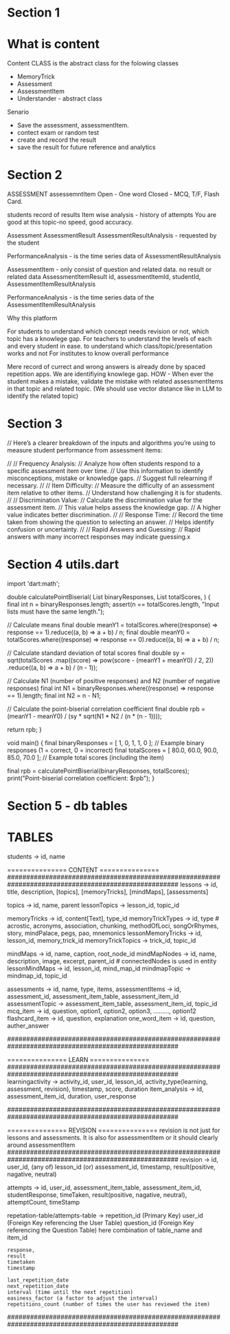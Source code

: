# Section 1
# What is content

Content CLASS is the abstract class for the folowing classes
* MemoryTrick
* Assessment
* AssessmentItem
* Understander - abstract class

Senario 
* Save the assessment, assessmentItem.
* contect exam or random test
* create and record the result
* save the result for future reference and analytics

# Section 2


ASSESSMENT
    assessemntItem
        Open        - One word
        Closed      - MCQ, T/F, Flash Card.


students record of results 
    Item wise analysis - history of attempts
    You are good at this topic-no speed, good accuracy.


Assessment
AssessmentResult
AssessmentResultAnalysis - requested by the student

PerformanceAnalysis - is the time series data of AssessmentResultAnalysis


<!-- along with assessment, the student can attempt assessment item individually. so i want to store the result of assessment item in a table -->


AssessmentItem - only consist of question and related data. no result or related data
AssessmentItemResult
    id, assessmentItemId, studentId, 
AssessmentItemResultAnalysis

PerformanceAnalysis - is the time series data of the AssessmentItemResultAnalysis


Why this platform

For students to understand which concept needs revision or not, which topic has a knowlege gap.
For teachers to understand the levels of each and every student in ease. to understand which class/topic/presentation works and not
For institutes to know overall performance


Mere record of currect and wrong answers is already done by spaced repetition apps. We are identifiying knowlege gap. HOW - 
When ever the student makes a mistake, validate the mistake with related assessmentItems in that topic and related topic. (We should use vector distance like in LLM to identify the related topic)



# Section 3
// Here’s a clearer breakdown of the inputs and algorithms you’re using to measure student performance from assessment items:

// 
// Frequency Analysis:
// Analyze how often students respond to a specific assessment item over time.
// Use this information to identify misconceptions, mistake or knowledge gaps.
// Suggest full relearning if necessary.
// 
// Item Difficulty:
// Measure the difficulty of an assessment item relative to other items.
// Understand how challenging it is for students.
// 
// Discrimination Value:
// Calculate the discrimination value for the assessment item.
// This value helps assess the knowledge gap.
// A higher value indicates better discrimination.
// 
// Response Time:
// Record the time taken from showing the question to selecting an answer.
// Helps identify confusion or uncertainty.
// 
// Rapid Answers and Guessing:
// Rapid answers with many incorrect responses may indicate guessing.x


# Section 4 utils.dart
import 'dart:math';

double calculatePointBiserial(
  List<int> binaryResponses,
  List<double> totalScores,
) {
  final int n = binaryResponses.length;
  assert(n == totalScores.length, "Input lists must have the same length.");

  // Calculate means
  final double meanY1 =
      totalScores.where((response) => response == 1).reduce((a, b) => a + b) /
          n;
  final double meanY0 =
      totalScores.where((response) => response == 0).reduce((a, b) => a + b) /
          n;

  // Calculate standard deviation of total scores
  final double sy = sqrt(totalScores
          .map((score) => pow(score - (meanY1 + meanY0) / 2, 2))
          .reduce((a, b) => a + b) /
      (n - 1));

  // Calculate N1 (number of positive responses) and N2 (number of negative responses)
  final int N1 = binaryResponses.where((response) => response == 1).length;
  final int N2 = n - N1;

  // Calculate the point-biserial correlation coefficient
  final double rpb = (meanY1 - meanY0) / (sy * sqrt(N1 * N2 / (n * (n - 1))));

  return rpb;
}

void main() {
  final binaryResponses = [
    1,
    0,
    1,
    1,
    0
  ]; // Example binary responses (1 = correct, 0 = incorrect)
  final totalScores = [
    80.0,
    60.0,
    90.0,
    85.0,
    70.0
  ]; // Example total scores (including the item)

  final rpb = calculatePointBiserial(binaryResponses, totalScores);
  print("Point-biserial correlation coefficient: $rpb");
}


# Section 5 - db tables
TABLES
===========================
students                -> id, name

=============== CONTENT ===============
#####################################################################################################
lessons                 -> id, title, description, [topics], [memoryTricks], [mindMaps], [assessments]

topics                  -> id, name, parent
lessonTopics            -> lesson_id, topic_id

memoryTricks            -> id, content[Text], type_id
memoryTrickTypes        -> id, type # acrostic, acronyms, association, chunking, methodOfLoci, songOrRhymes, story, mindPalace, pegs, pao, mnemonics
lessonMemoryTricks      -> id, lesson_id, memory_trick_id
memoryTrickTopics       -> trick_id, topic_id

mindMaps                -> id, name, caption, root_node_id
mindMapNodes            -> id, name, description, image, excerpt, parent_id # connectedNodes is used in entity
lessonMindMaps          -> id, lesson_id, mind_map_id
mindmapTopic            -> mindmap_id, topic_id

assessments             -> id, name, type, items,
assessmentItems         -> id, assessment_id, assessment_item_table, assessment_item_id
assessmentTopic         -> assessment_item_table, assessment_item_id, topic_id
mcq_item                -> id, question, option1, option2, option3, ........., option12
flashcard_item          -> id, question, explanation
one_word_item           -> id, question, auther_answer

#####################################################################################################


=============== LEARN ===============
#####################################################################################################
learningactivity        -> activity_id, user_id, lesson_id, activity_type(learning, assessment, revision), timestamp, score, duration
item_analysis           -> id, assessment_item_id, duration, user_response

#####################################################################################################


=============== REVISION ===============
revision is not just for lessons and assessments. It is also for assessmentItem or it should clearly around assessmentItem
#####################################################################################################
revision                -> id, user_id, (any of) lesson_id (or) assessment_id, timestamp, result(positive, nagative, neutral)

attempts                -> id, user_id, assessment_item_table, assessment_item_id, studentResponse, timeTaken, result(positive, nagative, neutral), attemptCount, timeStamp

repetation-table/attempts-table        ->
    repetition_id (Primary Key)
    user_id (Foreign Key referencing the User Table)
    question_id (Foreign Key referencing the Question Table) here combination of table_name and item_id
    
    response,
    result
    timetaken
    timestamp
    
    last_repetition_date
    next_repetition_date
    interval (time until the next repetition)
    easiness_factor (a factor to adjust the interval)
    repetitions_count (number of times the user has reviewed the item)
#####################################################################################################